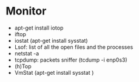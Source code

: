 # Monitor

- apt-get install iotop
- iftop
- iostat (apt-get install sysstat)
- Lsof:  list of all the open files and the processes
- netstat -a
- tcpdump: packets sniffer (tcdump -i enp0s3)
- (h)Top
- VmStat  (apt-get install sysstat )
